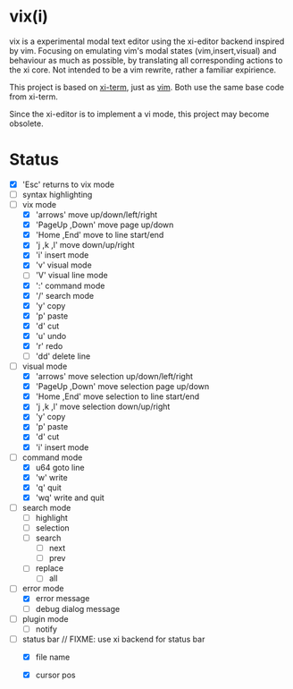 # vix(i)
vix is a experimental modal text editor using the xi-editor backend inspired by
vim. Focusing on emulating vim's modal states (vim,insert,visual) and behaviour
as much as possible, by translating all corresponding actions to the xi core.
Not intended to be a vim rewrite, rather a familiar expirience.

This project is based on [xi-term](https://github.com/xi-frontend/xi-term), just as [vim](https://github.com/xi-frontend/vix).
Both use the same base code from xi-term.

Since the xi-editor is to implement a vi mode, this project may become obsolete.

# Status
* [x] 'Esc' returns to vix mode
* [ ] syntax highlighting
* [ ] vix mode
    * [x] 'arrows' move up/down/left/right
    * [x] 'PageUp ,Down' move page up/down
    * [x] 'Home ,End' move to line start/end
    * [x] 'j ,k ,l' move down/up/right
    * [x] 'i' insert mode
    * [x] 'v' visual mode
    * [ ] 'V' visual line mode
    * [x] ':' command mode
    * [x] '/' search mode
    * [x] 'y' copy
    * [x] 'p' paste
    * [x] 'd' cut
    * [x] 'u' undo
    * [x] 'r' redo
    * [ ] 'dd' delete line
* [ ] visual mode
    * [x] 'arrows' move selection up/down/left/right
    * [x] 'PageUp ,Down' move selection page up/down
    * [x] 'Home ,End' move selection to line start/end
    * [x] 'j ,k ,l' move selection down/up/right
    * [x] 'y' copy
    * [x] 'p' paste
    * [x] 'd' cut
    * [x] 'i' insert mode
* [ ] command mode
    * [x] u64 goto line
    * [x] 'w' write
    * [x] 'q' quit
    * [x] 'wq' write and quit
* [ ] search mode
    * [ ] highlight
    * [ ] selection
    * [ ] search
        * [ ] next
        * [ ] prev
    * [ ] replace
        * [ ] all
* [ ] error mode
    * [x] error message
    * [ ] debug dialog message
* [ ] plugin mode
    * [ ] notify
* [ ] status bar // FIXME: use xi backend for status bar
    * [x] file name
    * [x] cursor pos


